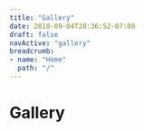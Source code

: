 ```yaml
---
title: "Gallery"
date: 2018-09-04T20:36:52-07:00
draft: false
navActive: "gallery"
breadcrumb:
- name: "Home"
  path: "/"
---
```


# Gallery

